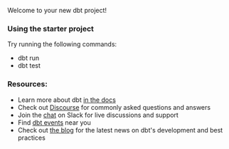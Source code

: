 Welcome to your new dbt project!

### Using the starter project

Try running the following commands: 
- dbt run 
- dbt test


### Resources:
- Learn more about dbt [in the docs](https://docs.getdbt.com/docs/introduction) 
- Check out [Discourse](https://discourse.getdbt.com/) for commonly asked questions and answers
- Join the [chat](http://slack.getdbt.com/) on Slack for live discussions and support
- Find [dbt events](https://events.getdbt.com) near you
- Check out [the blog](https://blog.getdbt.com/) for the latest news on dbt's development and best practices
 
